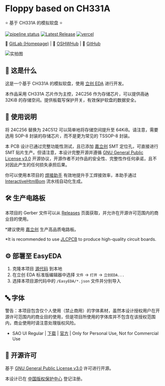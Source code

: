 # Floppy based on CH331A

⭐ 基于 CH331A 的模拟软盘 ⭐

[![pipeline status](https://gitlab.soraharu.com/XiaoXi/Floppy-based-on-CH331A/badges/master/pipeline.svg)](https://gitlab.soraharu.com/XiaoXi/Floppy-based-on-CH331A/-/commits/master)
[![Latest Release](https://gitlab.soraharu.com/XiaoXi/Floppy-based-on-CH331A/-/badges/release.svg)](https://gitlab.soraharu.com/XiaoXi/Floppy-based-on-CH331A/-/releases)
[![vercel](https://vercelbadge.soraharu.com/?app=interactivehtmlbom)](https://interactivehtmlbom.soraharu.com/)

🔗 [GitLab (Homepage)](https://gitlab.soraharu.com/XiaoXi/Floppy-based-on-CH331A) | 🔗 [OSHWHub](https://oshwhub.com/yanranxiaoxi/Floppy-based-on-CH331A) | 🔗 [GitHub](https://github.com/yanranxiaoxi/Floppy-based-on-CH331A)

![实拍图](https://downloadserver.soraharu.com:7000/Floppy%20based%20on%20CH331A/Image/Product_quality_5.jpg)

## 🤔 这是什么

这是一个基于 CH331A 的模拟软盘，使用 [立创 EDA](https://lceda.cn/) 进行开发。

本作品采用 CH331A 芯片作为主控，24C256 作为存储芯片，可以提供~~高达~~ 32KiB 的存储空间。提供板载写保护开关，有效保护软盘的数据安全。

## 🍭 使用说明

将 24C256 替换为 24C512 可以简单地将存储空间提升至 64KiB。请注意，需要选用 SOP-8 封装的存储芯片，而不是更为常见的 TSSOP-8 封装。

本 PCB 设计已通过完整功能性测试，且已添加 [嘉立创](https://www.jlc.com/) SMT 定位孔，可直接进行 SMT 贴片生产。但请注意，本设计完整开源并遵循 [GNU General Public License v3.0](https://choosealicense.com/licenses/gpl-3.0/) 开源协议，开源作者不对作品的安全性、完整性作任何承诺，且不对因此产生的任何损失承担后果。

你可以使用本项目的 [焊接助手](https://interactivehtmlbom.soraharu.com/Floppy-based-on-CH331A.html) 有效地提升手工焊接效率，本助手通过 [InteractiveHtmlBom](https://gitlab.soraharu.com/XiaoXi/InteractiveHtmlBom) 流水线自动化生成。

## 🛠️ 生产电路板

本项目的 Gerber 文件可以从 [Releases](https://gitlab.soraharu.com/XiaoXi/Floppy-based-on-CH331A/-/releases) 页面获取，并允许在开源许可范围内的商业目的使用。

*建议使用 [嘉立创](https://www.jlc.com/) 生产高品质电路板。

*It is recommended to use [JLCPCB](https://jlcpcb.com/) to produce high-quality circuit boards.

## ⚙️ 部署至 EasyEDA

1. 克隆本项目 [源代码](https://gitlab.soraharu.com/XiaoXi/Floppy-based-on-CH331A/-/archive/master/Floppy-based-on-CH331A-master.zip) 到本地
2. 在立创 EDA 标准版编辑器中选择 `文件` -> `打开` -> `立创EDA...`
3. 选择本项目源代码中的 `/EasyEDA/*.json` 文件并分别导入

## 🔤 字体

警告：本项目包含仅个人使用（禁止商用）的字体素材，虽然本设计授权用户在开源许可范围内的商业目的使用，但是项目所使用的字体库并不包含在该授权范围内，商业使用时请注意处理版权风险。

- SAO UI Regular | [下载](https://www.deviantart.com/darkblackswords/art/Sword-Art-Online-Font-Download-426603647) | [官方](https://www.deviantart.com/darkblackswords/art/Sword-Art-Online-Font-342305125) | Only for Personal Use, Not for Commercial Use

## 📜 开源许可

基于 [GNU General Public License v3.0](https://choosealicense.com/licenses/gpl-3.0/) 许可进行开源。

本设计已在 [中国版权保护中心](https://www.ccopyright.com.cn/) 登记注册。
